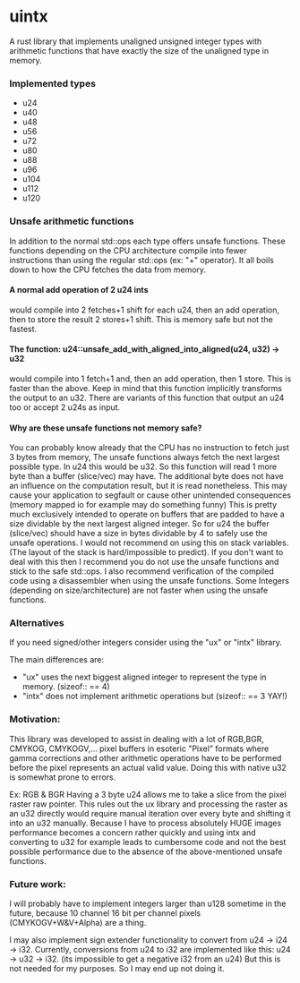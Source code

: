 # uintx
A rust library that implements unaligned unsigned integer types with arithmetic functions
that have exactly the size of the unaligned type in memory.

### Implemented types
- u24
- u40
- u48
- u56
- u72
- u80
- u88
- u96
- u104
- u112
- u120

### Unsafe arithmetic functions
In addition to the normal std::ops each type offers unsafe functions. 
These functions depending on the CPU architecture compile into
fewer instructions than using the regular std::ops (ex: "+" operator). 
It all boils down to how the CPU fetches the data from memory. 

#### A normal add operation of 2 u24 ints 
would compile into 2 fetches+1 shift for each u24, then an add operation, then to store the result 2 stores+1 shift.
This is memory safe but not the fastest.

#### The function: u24::unsafe_add_with_aligned_into_aligned(u24, u32) -> u32

would compile into 1 fetch+1 and, then an add operation, then 1 store. This is faster than the above.
Keep in mind that this function implicitly transforms the output to an u32.
There are variants of this function that output an u24 too or accept 2 u24s as input.

#### Why are these unsafe functions not memory safe?
You can probably know already that the CPU has no instruction to fetch just 3 bytes from memory,
The unsafe functions always fetch the next largest possible type. In u24 this would be u32.
So this function will read 1 more byte than a buffer (slice/vec) may have. The additional byte does not
have an influence on the computation result, but it is read nonetheless. This may cause your application
to segfault or cause other unintended consequences (memory mapped io for example may do something funny)
This is pretty much exclusively intended to operate on buffers that are padded to have a size dividable by 
the next largest aligned integer. So for u24 the buffer (slice/vec) should have a size in bytes dividable by 4
to safely use the unsafe operations. I would not recommend on using this on stack variables. 
(The layout of the stack is hard/impossible to predict). If you don't want to deal with this then I recommend
you do not use the unsafe functions and stick to the safe std::ops. I also recommend verification of the compiled
code using a disassembler when using the unsafe functions. Some Integers (depending on size/architecture) are
not faster when using the unsafe functions.

### Alternatives
If you need signed/other integers consider using the "ux" or "intx" library. 

The main differences are:
- "ux" uses the next biggest aligned integer to represent the type in memory. (sizeof::<u24> == 4)
- "intx" does not implement arithmetic operations but (sizeof::<u24> == 3 YAY!)

### Motivation:
This library was developed to assist in dealing with a lot of RGB,BGR, CMYKOG, CMYKOGV,... pixel buffers in esoteric "Pixel" formats where 
gamma corrections and other arithmetic operations have to be performed before the pixel represents
an actual valid value. Doing this with native u32 is somewhat prone to errors.

Ex: RGB & BGR
Having a 3 byte u24 allows me to take a slice from the pixel raster raw pointer. 
This rules out the ux library and processing the raster as an u32 directly would require
manual iteration over every byte and shifting it into an u32 manually. Because I have to process absolutely
HUGE images performance becomes a concern rather quickly and using intx and converting to u32 for example
leads to cumbersome code and not the best possible performance due to the absence of the above-mentioned unsafe functions.

### Future work:
I will probably have to implement integers larger than u128 sometime in the future, 
because 10 channel 16 bit per channel pixels (CMYKOGV+W&V+Alpha) are a thing.

I may also implement sign extender functionality to convert from u24 -> i24 -> i32.
Currently, conversions from u24 to i32 are implemented like this: u24 -> u32 -> i32. (its impossible to get a negative i32 from an u24)
But this is not needed for my purposes. So I may end up not doing it.